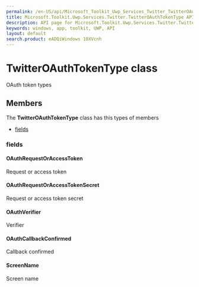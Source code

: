 ```yaml
---
permalink: /en-US/api/Microsoft_Toolkit_Uwp_Services_Twitter_TwitterOAuthTokenType.htm
title: Microsoft.Toolkit.Uwp.Services.Twitter.TwitterOAuthTokenType API 
description: API page for Microsoft.Toolkit.Uwp.Services.Twitter.TwitterOAuthTokenType
keywords: windows, app, toolkit, UWP, API
layout: default
search.product: eADQiWindows 10XVcnh
---
```



# TwitterOAuthTokenType class

OAuth token types

## Members

The **TwitterOAuthTokenType** class has this types of members

* [fields](#fields)

### fields

#### OAuthRequestOrAccessToken

Request or access token



#### OAuthRequestOrAccessTokenSecret

Request or access token secret



#### OAuthVerifier

Verifier



#### OAuthCallbackConfirmed

Callback confirmed



#### ScreenName

Screen name


